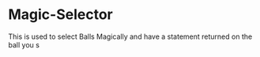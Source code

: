 # Magic-Selector
This is used to select Balls Magically and have a statement returned on the ball you s
